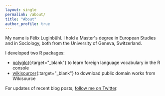 ```yaml
---
layout: single
permalink: /about/
title: "About"
author_profile: true
---
```


My name is Félix Luginbühl. I hold a Master's degree in European Studies and in Sociology, both from the University of Geneva, Switzerland.

I developed two R packages:

- [polyglot](https://lgnbhl.github.io/polyglot){:target="_blank"} to learn foreign language vocabulary in the R console 
- [wikisourcer](https://lgnbhl.github.io/wikisourcer){:target="_blank"} to download public domain works from Wikisource

For updates of recent blog posts, [follow me on Twitter](https://twitter.com/lgnbhl).
